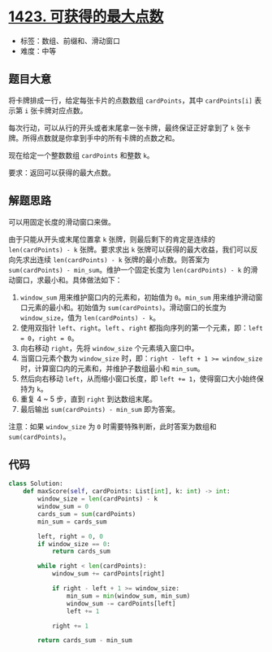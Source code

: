 # [1423. 可获得的最大点数](https://leetcode.cn/problems/maximum-points-you-can-obtain-from-cards/)

- 标签：数组、前缀和、滑动窗口
- 难度：中等

## 题目大意

将卡牌排成一行，给定每张卡片的点数数组 `cardPoints`，其中 `cardPoints[i]` 表示第 `i` 张卡牌对应点数。

每次行动，可以从行的开头或者末尾拿一张卡牌，最终保证正好拿到了 `k` 张卡牌。所得点数就是你拿到手中的所有卡牌的点数之和。

现在给定一个整数数组 `cardPoints` 和整数 `k`。

要求：返回可以获得的最大点数。

## 解题思路

可以用固定长度的滑动窗口来做。

由于只能从开头或末尾位置拿 `k` 张牌，则最后剩下的肯定是连续的 `len(cardPoints) - k` 张牌。要求求出 `k` 张牌可以获得的最大收益，我们可以反向先求出连续 `len(cardPoints) - k` 张牌的最小点数。则答案为 `sum(cardPoints) - min_sum`。维护一个固定长度为 `len(cardPoints) - k` 的滑动窗口，求最小和。具体做法如下：

1. `window_sum` 用来维护窗口内的元素和，初始值为 `0`。`min_sum` 用来维护滑动窗口元素的最小和。初始值为 `sum(cardPoints)`。滑动窗口的长度为 `window_size`，值为 `len(cardPoints) - k`。
2. 使用双指针 `left`、`right`。`left` 、`right` 都指向序列的第一个元素，即：`left = 0`，`right = 0`。
3. 向右移动 `right`，先将 `window_size` 个元素填入窗口中。
4. 当窗口元素个数为 `window_size` 时，即：`right - left + 1 >= window_size` 时，计算窗口内的元素和，并维护子数组最小和 `min_sum`。
5. 然后向右移动 `left`，从而缩小窗口长度，即 `left += 1`，使得窗口大小始终保持为 `k`。
6. 重复 4 ~ 5 步，直到 `right` 到达数组末尾。
6. 最后输出 `sum(cardPoints) - min_sum` 即为答案。

注意：如果 `window_size` 为 `0` 时需要特殊判断，此时答案为数组和 `sum(cardPoints)`。

## 代码

```python
class Solution:
    def maxScore(self, cardPoints: List[int], k: int) -> int:
        window_size = len(cardPoints) - k
        window_sum = 0
        cards_sum = sum(cardPoints)
        min_sum = cards_sum

        left, right = 0, 0
        if window_size == 0:
            return cards_sum

        while right < len(cardPoints):
            window_sum += cardPoints[right]

            if right - left + 1 >= window_size:
                min_sum = min(window_sum, min_sum)
                window_sum -= cardPoints[left]
                left += 1

            right += 1

        return cards_sum - min_sum
```

